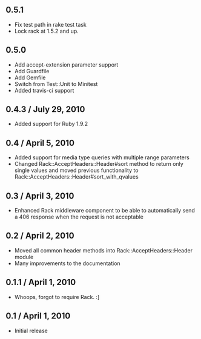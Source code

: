 ## 0.5.1

  * Fix test path in rake test task
  * Lock rack at 1.5.2 and up.

## 0.5.0

  * Add accept-extension parameter support
  * Add Guardfile
  * Add Gemfile
  * Switch from Test::Unit to Minitest
  * Added travis-ci support

## 0.4.3 / July 29, 2010

  * Added support for Ruby 1.9.2

## 0.4 / April 5, 2010

  * Added support for media type queries with multiple range parameters
  * Changed Rack::AcceptHeaders::Header#sort method to return only single values
    and moved previous functionality to Rack::AcceptHeaders::Header#sort_with_qvalues

## 0.3 / April 3, 2010

  * Enhanced Rack middleware component to be able to automatically send a 406
    response when the request is not acceptable

## 0.2 / April 2, 2010

  * Moved all common header methods into Rack::AcceptHeaders::Header module
  * Many improvements to the documentation

## 0.1.1 / April 1, 2010

  * Whoops, forgot to require Rack. :]

## 0.1 / April 1, 2010

  * Initial release
